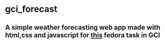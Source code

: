 # gci_forecast

## A simple weather forecasting web app made with html,css and javascript for [this](https://codein.withgoogle.com/dashboard/task-instances/4912139714691072/) fedora task in GCI

